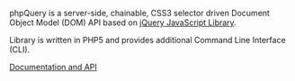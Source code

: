 phpQuery is a server-side, chainable, CSS3 selector driven Document Object Model (DOM) API based on [jQuery JavaScript Library](http://jquery.com/).

Library is written in PHP5 and provides additional Command Line Interface (CLI). 

[Documentation and API](http://code.google.com/p/phpquery/)